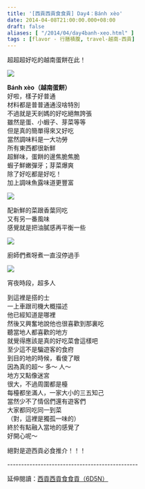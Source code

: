 ```yaml
---
title: '[西貢西貢食食貢] Day4：Bánh xèo'
date: 2014-04-08T21:00:00.000+08:00
draft: false
aliases: [ "/2014/04/day4banh-xeo.html" ]
tags : [flavor - 行膳積腹, travel-越南-西貢]
---
```


超超超好吃的越南蛋餅在此！  

![](/images/saigon4h.jpg)

**Bánh xèo（越南蛋餅）**  
好啦，樣子好普通  
材料都是普普通通沒啥特別  
不過就是天剎媽的好吃絕無誇張  
雖然是蛋、小蝦子、芽菜等等  
但是真的簡單得來又好吃  
當然調味料是一大功勞  
所有東西都很新鮮  
超鮮味，蛋餅的邊焦脆焦脆  
蝦子鮮嫩彈牙；芽菜爆爽  
除了好吃都是好吃！  
加上調味魚露味道更豐富

![](/images/saigon4h1.jpg)

配新鮮的菜跟香葉同吃  
又有另一番風味  
感覺就是把油膩感再平衡一些

![](/images/saigon4h2.jpg)

廚師們煮呀煮一直沒停過手

![](/images/saigon4h3.jpg)

宵夜時段，超多人

  

到這裡是搭的士  
一上車跟司機大概描述  
他已經知道是哪裡  
然後又興奮地說他也很喜歡到那裏吃  
聽當地人都喜歡的地方  
就覺得應該是真的好吃菜會這樣吧  
至少這不是騙遊客的食府  
到目的地的時候，看傻了眼  
因為真的超～ 多～ 人～  
地方又點像迷宮  
很大，不過周圍都是檯  
每檯都坐滿人，一家大小的三五知己  
當然少不了情侶們還有遊客們  
大家都同吃同一到菜  
（對，這裡是獨孤一味的）  
終於有點融入當地的感覺了  
好開心呢～

  

絕對是遊西貢必食推介！！！  
  
\-----------------------------------------------  
  
延伸閱讀：[西貢西貢食食貢（6D5N）](https://hidie.net/saigon6d5n/)
